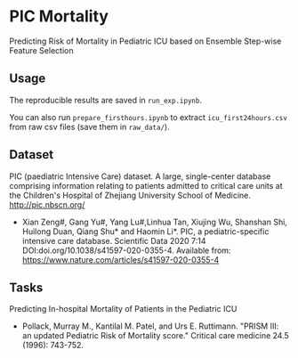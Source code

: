# PIC Mortality

Predicting Risk of Mortality in Pediatric ICU based on Ensemble Step-wise Feature Selection

## Usage

The reproducible results are saved in `run_exp.ipynb`. 

You can also run `prepare_firsthours.ipynb` to extract `icu_first24hours.csv` from raw csv files (save them in `raw_data/`). 

## Dataset

PIC (paediatric Intensive Care) dataset. A large, single-center database comprising information relating to patients admitted to critical care units at the Children's Hospital of Zhejiang University School of Medicine. http://pic.nbscn.org/

* Xian Zeng#, Gang Yu#, Yang Lu#,Linhua Tan, Xiujing Wu, Shanshan Shi, Huilong Duan, Qiang Shu* and Haomin Li*. PIC, a pediatric-specific intensive care database. Scientific Data 2020 7:14 DOI:doi.org/10.1038/s41597-020-0355-4. Available from: https://www.nature.com/articles/s41597-020-0355-4

## Tasks

Predicting In-hospital Mortality of Patients in the Pediatric ICU

* Pollack, Murray M., Kantilal M. Patel, and Urs E. Ruttimann. "PRISM III: an updated Pediatric Risk of Mortality score." Critical care medicine 24.5 (1996): 743-752.
